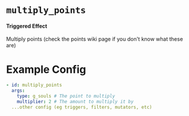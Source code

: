 # `multiply_points`
#### Triggered Effect

Multiply points (check the points wiki page if you don't know what these are)

# Example Config
```yaml
- id: multiply_points
  args:
    type: g_souls # The point to multiply
    multiplier: 2 # The amount to multiply it by
  ...other config (eg triggers, filters, mutators, etc)
```